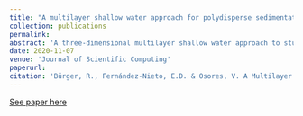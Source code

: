 ```yaml
---
title: "A multilayer shallow water approach for polydisperse sedimentation with sediment compressibility and mixture viscosity."
collection: publications
permalink: 
abstract: 'A three-dimensional multilayer shallow water approach to study polydisperse sedimentation and sediment transport in a viscous fluid is presented. The fluid is assumed be loaded with finely dispersed solid particles that belong to a finite number of species that differ in density and size. The model formulation allows one to recover the global mass and linear momentum balance laws of the mixture. The model incorporates compressibility of the sediment and viscosity of the mixture through a viscous stress tensor. As a consequence of a dimensional analysis applied to the global mass conservation and linear momentum balance equations, the horizontal components of the compression term and the horizontal terms of the viscous stress tensor may be neglected. This results in a final model that is vertically consistent with the classical one-dimensional vertical model. Numerical simulations illustrate the coupled solids volume fraction and flow fields in various scenarios and the effect of the compressibility and viscosity terms. Various bottom topographies give rise to recirculation of the fluid and high solids volume fractions on the bottom.'
date: 2020-11-07
venue: 'Journal of Scientific Computing'
paperurl: 
citation: 'Bürger, R., Fernández-Nieto, E.D. & Osores, V. A Multilayer Shallow Water Approach for Polydisperse Sedimentation with Sediment Compressibility and Mixture Viscosity. J Sci Comput 85, 49 (2020).'
---
```



[See paper here](https://link.springer.com/article/10.1007/s10915-020-01334-6)
